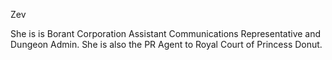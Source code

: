 Zev

She is is Borant Corporation Assistant Communications Representative and Dungeon Admin. She is also the PR Agent to Royal Court of Princess Donut.